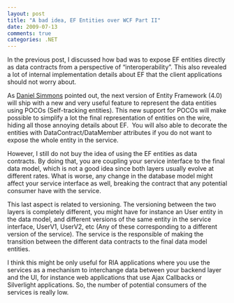 ```yaml
---
layout: post
title: "A bad idea, EF Entities over WCF Part II"
date: 2009-07-13
comments: true
categories: .NET
---
```


In the previous post, I discussed how bad was to expose EF entities
directly as data contracts from a perspective of “interoperability”.
This also revealed a lot of internal implementation details about EF
that the client applications should not worry about. 

As [Daniel Simmons](http://blogs.msdn.com/dsimmons/) pointed out, the
next version of Entity Framework (4.0) will ship with a new and very
useful feature to represent the data entities using POCOs (Self-tracking
entities). This new support for POCOs will make possible to simplify a
lot the final representation of entities on the wire, hiding all those
annoying details about EF.  You will also able to decorate the entities
with DataContract/DataMember attributes if you do not want to expose the
whole entity in the service.

However, I still do not buy the idea of using the EF entities as data
contracts. By doing that, you are coupling your service interface to the
final data model, which is not a good idea since both layers usually
evolve at different rates. What is worse, any change in the database
model might affect your service interface as well, breaking the contract
that any potential consumer have with the service.

This last aspect is related to versioning. The versioning between the
two layers is completely different, you might have for instance an User
entity in the data model, and different versions of the same entity in
the service interface, UserV1, UserV2, etc (Any of these corresponding
to a different version of the service). The service is the responsible
of making the transition between the different data contracts to the
final data model entities.

I think this might be only useful for RIA applications where you use the
services as a mechanism to interchange data between your backend layer
and the UI, for instance web applications that use Ajax Callbacks or
Silverlight applications. So, the number of potential consumers of the
services is really low.

